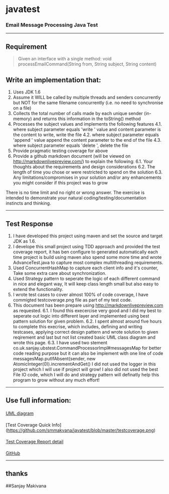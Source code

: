 javatest
========

### Email Message Processing Java Test

----
## Requirement

> Given an interface with a single method: void processEmailCommand(String from, String subject, String content)

Write an implementation that:
----
1. Uses JDK 1.6
2. Assume it WILL be called by multiple threads and senders concurrently but NOT for the same filename concurrently (i.e. no need to synchronise on a file)
3. Collects the total number of calls made by each unique sender (in-memory) and returns this information in the toString() method
4. Processes the subject values and implements the following features
4.1. where subject parameter equals 'write <filename>' value and content parameter is the content to write, write the file
4.2. where subject parameter equals 'append <filename>' value append the content parameter to the end of the file
4.3. where subject parameter equals 'delete <filename>', delete the file
5. Provide pragmatic testing coverage for above
6. Provide a github markdown document (will be viewed on http://markdownlivepreview.com/) to explain the following:
6.1. Your thoughts about the requirements and design considerations
6.2. The length of time you chose or were restricted to spend on the solution
6.3. Any limitations/compromises in your solution and/or any enhancements you might consider if this project was to grow

There is no time limit and no right or wrong answer.  The exercise is intended to demonstrate your natural coding/testing/documentation instincts and thinking.

----
## Test Response
1. I have developed this project using maven and set the source and target JDK as 1.6.
2. I develope this small project using TDD approach and provided the test coverage report, it has ben configure to generated automatically each time project is build using maven also spend some more time and wrote AdvanceTest.java to capture most complex multithreading requirements.
3. Used ConcurrentHashMap to capture each client info and it's counter, Take some extra care about synchronization.
4. Used Strategy pattern to seperate the logic of each different command in nice and elegant way, It will keep class length small but also easy to extend the functionality.
5. I wrote test cases to cover almost 100% of code coverage, I have commigted testcoverage.png file as part of my test code.
6. This document has been prepare using http://markdownlivepreview.com as requested.
6.1. I found this execercise very good and I did my best to seperate out logic into different layer and implemented using best pattern solution for given problem.
6.2. I spent almost around five hours to complete this execrise, which includes, defining and writing testcases, applying correct design pattern and wrote solution to given reqirement
and last but not list created basic UML class diagram and wrote this page.
6.3. I have used two stement co.uk.sanjay.ubstest.CommandProcessorImpl#messagesMap for better code reading purpose but it can also be implement with one line of code
messagesMap.putIfAbsent(sender, new AtomicInteger(0)).incrementAndGet()
I did not used the logger in this project which I will use if project will grow! I also did not used the best File IO code, which I will do and strategy pattern will definatly  help this program to grow without any much effort!



----
## Use full information:
>
#### 
[UML diagram](https://github.com/smmakvana/javatest/blob/master/UMLdiagram.jpg)
>
#### 
[Test Coverage Quick Info] (https://github.com/smmakvana/javatest/blob/master/testcoverage.png)
>
#### 
[Test Coverage Report detail](https://github.com/smmakvana/javatest/blob/master/testcoverage.png)
>
#### 
[GitHub](https://github.com/smmakvana/javatest)

>

----
## thanks
##Sanjay Makivana
